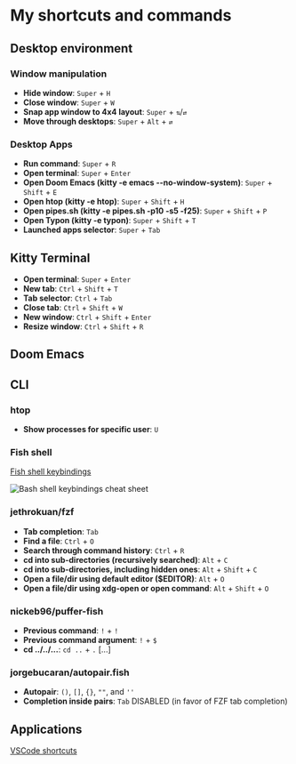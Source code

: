 # My shortcuts and commands

## Desktop environment

### Window manipulation

- **Hide window**: `Super` + `H`
- **Close window**: `Super` + `W`
- **Snap app window to 4x4 layout**: `Super` + `⇅`/`⇄`
- **Move through desktops**: `Super` + `Alt` + `⇄`

### Desktop Apps

- **Run command**: `Super` + `R`
- **Open terminal**: `Super` + `Enter`
- **Open Doom Emacs (kitty -e emacs --no-window-system)**: `Super` + `Shift` + `E`
- **Open htop (kitty -e htop)**: `Super` + `Shift` + `H`
- **Open pipes.sh (kitty -e pipes.sh -p10 -s5 -f25)**: `Super` + `Shift` + `P`
- **Open Typon (kitty -e typon)**: `Super` + `Shift` + `T`
- **Launched apps selector**: `Super` + `Tab`

## Kitty Terminal

- **Open terminal**: `Super` + `Enter`
- **New tab**: `Ctrl` + `Shift` + `T`
- **Tab selector**: `Ctrl` + `Tab`
- **Close tab**: `Ctrl` + `Shift` + `W`
- **New window**: `Ctrl` + `Shift` + `Enter`
- **Resize window**: `Ctrl` + `Shift` + `R`

## Doom Emacs


## CLI

### htop

- **Show processes for specific user**: `U`

### Fish shell

[Fish shell keybindings](https://fishshell.com/docs/current/interactive.html#shared-bindings)

![Bash shell keybindings cheat sheet](https://pbs.twimg.com/media/FLx2aNAUUAAO1h4?format=jpg&name=medium)

### jethrokuan/fzf

- **Tab completion**: `Tab`
- **Find a file**: `Ctrl` + `O`
- **Search through command history**: `Ctrl` + `R`
- **cd into sub-directories (recursively searched)**: `Alt` + `C`
- **cd into sub-directories, including hidden ones**: `Alt` + `Shift` + `C`
- **Open a file/dir using default editor ($EDITOR)**: `Alt` + `O`
- **Open a file/dir using xdg-open or open command**: `Alt` + `Shift` + `O`

### nickeb96/puffer-fish

- **Previous command**: `!` + `!`
- **Previous command argument**: `!` + `$`
- **cd ../../...**: `cd ..` + `.` [...]

### jorgebucaran/autopair.fish

- **Autopair**: `()`, `[]`, `{}`, `""`, and `''`
- **Completion inside pairs**: `Tab` DISABLED (in favor of FZF tab completion)

## Applications

[VSCode shortcuts](https://code.visualstudio.com/shortcuts/keyboard-shortcuts-windows.pdf)
